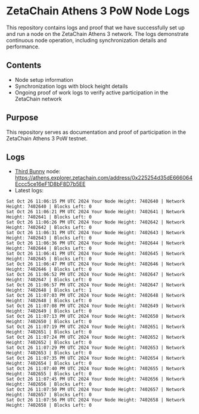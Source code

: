 # ZetaChain Athens 3 PoW Node Logs
This repository contains logs and proof that we have successfully set up and run a node on the ZetaChain Athens 3 network. The logs demonstrate continuous node operation, including synchronization details and performance.

## Contents
- Node setup information
- Synchronization logs with block height details
- Ongoing proof of work logs to verify active participation in the ZetaChain network

## Purpose
This repository serves as documentation and proof of participation in the ZetaChain Athens 3 PoW testnet.

## Logs

- [Third Bunny](https://thirdbunny.xyz/) node: https://athens.explorer.zetachain.com/address/0x225254d35dE666064Eccc5ce16eF1D8bF8D7b5EE
- Latest logs:
```
Sat Oct 26 11:06:15 PM UTC 2024 Your Node Height: 7402640 | Network Height: 7402640 | Blocks Left: 0
Sat Oct 26 11:06:21 PM UTC 2024 Your Node Height: 7402641 | Network Height: 7402641 | Blocks Left: 0
Sat Oct 26 11:06:26 PM UTC 2024 Your Node Height: 7402642 | Network Height: 7402642 | Blocks Left: 0
Sat Oct 26 11:06:31 PM UTC 2024 Your Node Height: 7402643 | Network Height: 7402643 | Blocks Left: 0
Sat Oct 26 11:06:36 PM UTC 2024 Your Node Height: 7402644 | Network Height: 7402644 | Blocks Left: 0
Sat Oct 26 11:06:41 PM UTC 2024 Your Node Height: 7402645 | Network Height: 7402645 | Blocks Left: 0
Sat Oct 26 11:06:47 PM UTC 2024 Your Node Height: 7402646 | Network Height: 7402646 | Blocks Left: 0
Sat Oct 26 11:06:52 PM UTC 2024 Your Node Height: 7402647 | Network Height: 7402647 | Blocks Left: 0
Sat Oct 26 11:06:57 PM UTC 2024 Your Node Height: 7402647 | Network Height: 7402648 | Blocks Left: 1
Sat Oct 26 11:07:03 PM UTC 2024 Your Node Height: 7402648 | Network Height: 7402648 | Blocks Left: 0
Sat Oct 26 11:07:08 PM UTC 2024 Your Node Height: 7402649 | Network Height: 7402649 | Blocks Left: 0
Sat Oct 26 11:07:13 PM UTC 2024 Your Node Height: 7402650 | Network Height: 7402650 | Blocks Left: 0
Sat Oct 26 11:07:19 PM UTC 2024 Your Node Height: 7402651 | Network Height: 7402651 | Blocks Left: 0
Sat Oct 26 11:07:24 PM UTC 2024 Your Node Height: 7402652 | Network Height: 7402652 | Blocks Left: 0
Sat Oct 26 11:07:29 PM UTC 2024 Your Node Height: 7402653 | Network Height: 7402653 | Blocks Left: 0
Sat Oct 26 11:07:35 PM UTC 2024 Your Node Height: 7402654 | Network Height: 7402654 | Blocks Left: 0
Sat Oct 26 11:07:40 PM UTC 2024 Your Node Height: 7402655 | Network Height: 7402655 | Blocks Left: 0
Sat Oct 26 11:07:45 PM UTC 2024 Your Node Height: 7402656 | Network Height: 7402656 | Blocks Left: 0
Sat Oct 26 11:07:50 PM UTC 2024 Your Node Height: 7402657 | Network Height: 7402657 | Blocks Left: 0
Sat Oct 26 11:07:56 PM UTC 2024 Your Node Height: 7402658 | Network Height: 7402658 | Blocks Left: 0
```
